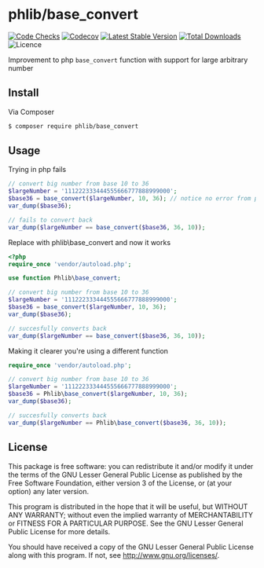 # phlib/base_convert

[![Code Checks](https://img.shields.io/github/actions/workflow/status/phlib/base_convert/code-checks.yml?logo=github)](https://github.com/phlib/base_convert/actions/workflows/code-checks.yml)
[![Codecov](https://img.shields.io/codecov/c/github/phlib/base_convert.svg?logo=codecov)](https://codecov.io/gh/phlib/base_convert)
[![Latest Stable Version](https://img.shields.io/packagist/v/phlib/base_convert.svg?logo=packagist)](https://packagist.org/packages/phlib/base_convert)
[![Total Downloads](https://img.shields.io/packagist/dt/phlib/base_convert.svg?logo=packagist)](https://packagist.org/packages/phlib/base_convert)
![Licence](https://img.shields.io/github/license/phlib/base_convert.svg)

Improvement to php `base_convert` function with support for large arbitrary number


## Install

Via Composer

``` bash
$ composer require phlib/base_convert
```

## Usage

Trying in php fails
``` php
// convert big number from base 10 to 36
$largeNumber = '111222333444555666777888999000';
$base36 = base_convert($largeNumber, 10, 36); // notice no error from php on the failure to convert
var_dump($base36);

// fails to convert back
var_dump($largeNumber == base_convert($base36, 36, 10));
```

Replace with phlib\base_convert and now it works
``` php
<?php
require_once 'vendor/autoload.php';

use function Phlib\base_convert;

// convert big number from base 10 to 36
$largeNumber = '111222333444555666777888999000';
$base36 = base_convert($largeNumber, 10, 36);
var_dump($base36);

// succesfully converts back
var_dump($largeNumber == base_convert($base36, 36, 10));
```

Making it clearer you're using a different function
``` php
require_once 'vendor/autoload.php';

// convert big number from base 10 to 36
$largeNumber = '111222333444555666777888999000';
$base36 = Phlib\base_convert($largeNumber, 10, 36);
var_dump($base36);

// succesfully converts back
var_dump($largeNumber == Phlib\base_convert($base36, 36, 10));
```

## License

This package is free software: you can redistribute it and/or modify
it under the terms of the GNU Lesser General Public License as published by
the Free Software Foundation, either version 3 of the License, or
(at your option) any later version.

This program is distributed in the hope that it will be useful,
but WITHOUT ANY WARRANTY; without even the implied warranty of
MERCHANTABILITY or FITNESS FOR A PARTICULAR PURPOSE.  See the
GNU Lesser General Public License for more details.

You should have received a copy of the GNU Lesser General Public License
along with this program.  If not, see <http://www.gnu.org/licenses/>.
